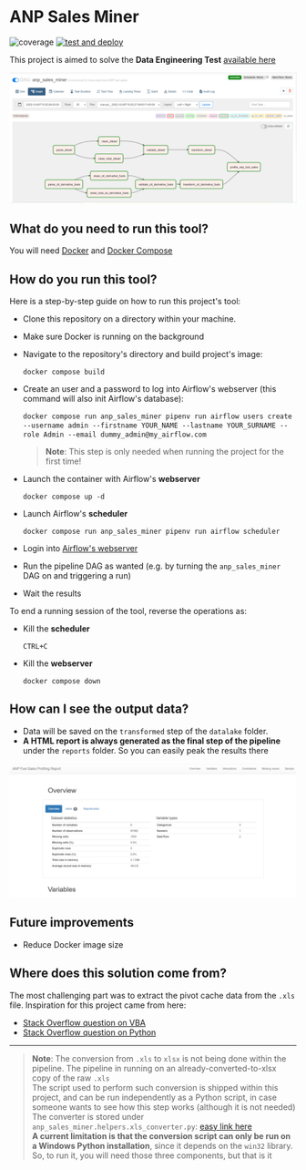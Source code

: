 # ANP Sales Miner

![coverage](https://pmhaddad.github.io/badges/coverage_badge.svg?raw=true)
[![test and deploy](https://github.com/pmhaddad/anp_sales_miner/actions/workflows/test.yml/badge.svg)](https://github.com/pmhaddad/anp_sales_miner/actions/workflows/test.yml)

This project is aimed to solve the **Data Engineering Test** [available here](https://github.com/raizen-analytics/data-engineering-test)

![dag run](assets/dag_run.png)

## What do you need to run this tool?

You will need [Docker](https://www.docker.com/) and [Docker Compose](https://docs.docker.com/compose/)

## How do you run this tool?

Here is a step-by-step guide on how to run this project's tool:

* Clone this repository on a directory within your machine.
* Make sure Docker is running on the background
* Navigate to the repository's directory and build project's image:

  ```{bash}
  docker compose build
  ```

* Create an user and a password to log into Airflow's webserver (this command will also init Airflow's database):

    ```{bash}
    docker compose run anp_sales_miner pipenv run airflow users create --username admin --firstname YOUR_NAME --lastname YOUR_SURNAME --role Admin --email dummy_admin@my_airflow.com
    ```

  > **Note**: This step is only needed when running the project for the first time!
* Launch the container with Airflow's **webserver**

  ```{bash}
  docker compose up -d
  ```

* Launch Airflow's **scheduler**

  ```{bash}
  docker compose run anp_sales_miner pipenv run airflow scheduler
  ```

* Login into [Airflow's webserver](http://localhost:8080)
* Run the pipeline DAG as wanted (e.g. by turning the `anp_sales_miner` DAG on and triggering a run)
* Wait the results

To end a running session of the tool, reverse the operations as:

* Kill the **scheduler**

  ```{bash}
  CTRL+C
  ```

* Kill the **webserver**

  ```{bash}
  docker compose down
  ```

## How can I see the output data?

* Data will be saved on the `transformed` step of the `datalake` folder.
* **A HTML report is always generated as the final step of the pipeline** under the `reports` folder. So you can easily peak the results there

![report header](assets/report_header.png)

## Future improvements

* Reduce Docker image size

## Where does this solution come from?

The most challenging part was to extract the pivot cache data from the `.xls` file. Inspiration for this project came from here:

* [Stack Overflow question on VBA](https://stackoverflow.com/questions/1442316/recreate-source-data-from-pivottable-cache)
* [Stack Overflow question on Python](https://stackoverflow.com/questions/59330853/how-to-extract-excel-pivotcache-into-pandas-data-frame)

---

  > **Note**: The conversion from `.xls` to `xlsx` is not being done within the pipeline. The pipeline in running on an already-converted-to-xlsx copy of the raw `.xls`</br>
  > The script used to perform such conversion is shipped within this project, and can be run independently as a Python script, in case someone wants to see how this step works (although it is not needed)</br>
  > The converter is stored under `anp_sales_miner.helpers.xls_converter.py`: [easy link here](anp_sales_miner/helpers/xls_converter.py)</br>
  > **A current limitation is that the conversion script can only be run on a Windows Python installation**, since it depends on the `win32` library. So, to run it, you will need those three components, but that is it</br>
